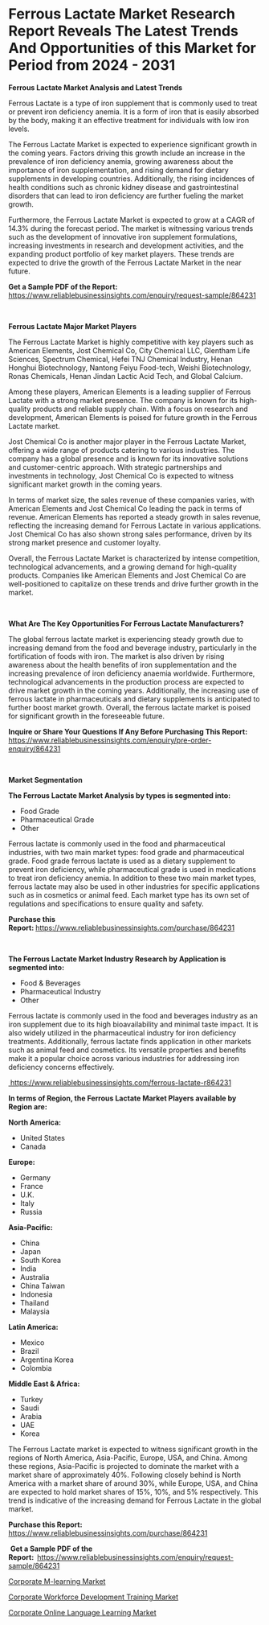 <p><h1>Ferrous Lactate Market Research Report Reveals The Latest Trends And Opportunities of this Market for Period from 2024 - 2031</h1></p><p><strong>Ferrous Lactate Market Analysis and Latest Trends</strong></p>
<p><p>Ferrous Lactate is a type of iron supplement that is commonly used to treat or prevent iron deficiency anemia. It is a form of iron that is easily absorbed by the body, making it an effective treatment for individuals with low iron levels.</p><p>The Ferrous Lactate Market is expected to experience significant growth in the coming years. Factors driving this growth include an increase in the prevalence of iron deficiency anemia, growing awareness about the importance of iron supplementation, and rising demand for dietary supplements in developing countries. Additionally, the rising incidences of health conditions such as chronic kidney disease and gastrointestinal disorders that can lead to iron deficiency are further fueling the market growth.</p><p>Furthermore, the Ferrous Lactate Market is expected to grow at a CAGR of 14.3% during the forecast period. The market is witnessing various trends such as the development of innovative iron supplement formulations, increasing investments in research and development activities, and the expanding product portfolio of key market players. These trends are expected to drive the growth of the Ferrous Lactate Market in the near future.</p></p>
<p><strong>Get a Sample PDF of the Report:&nbsp;</strong> <a href="https://www.reliablebusinessinsights.com/enquiry/request-sample/864231">https://www.reliablebusinessinsights.com/enquiry/request-sample/864231</a></p>
<p>&nbsp;</p>
<p><strong>Ferrous Lactate Major Market Players</strong></p>
<p><p>The Ferrous Lactate Market is highly competitive with key players such as American Elements, Jost Chemical Co, City Chemical LLC, Glentham Life Sciences, Spectrum Chemical, Hefei TNJ Chemical Industry, Henan Honghui Biotechnology, Nantong Feiyu Food-tech, Weishi Biotechnology, Ronas Chemicals, Henan Jindan Lactic Acid Tech, and Global Calcium.</p><p>Among these players, American Elements is a leading supplier of Ferrous Lactate with a strong market presence. The company is known for its high-quality products and reliable supply chain. With a focus on research and development, American Elements is poised for future growth in the Ferrous Lactate market.</p><p>Jost Chemical Co is another major player in the Ferrous Lactate Market, offering a wide range of products catering to various industries. The company has a global presence and is known for its innovative solutions and customer-centric approach. With strategic partnerships and investments in technology, Jost Chemical Co is expected to witness significant market growth in the coming years.</p><p>In terms of market size, the sales revenue of these companies varies, with American Elements and Jost Chemical Co leading the pack in terms of revenue. American Elements has reported a steady growth in sales revenue, reflecting the increasing demand for Ferrous Lactate in various applications. Jost Chemical Co has also shown strong sales performance, driven by its strong market presence and customer loyalty.</p><p>Overall, the Ferrous Lactate Market is characterized by intense competition, technological advancements, and a growing demand for high-quality products. Companies like American Elements and Jost Chemical Co are well-positioned to capitalize on these trends and drive further growth in the market.</p></p>
<p>&nbsp;</p>
<p><strong>What Are The Key Opportunities For Ferrous Lactate Manufacturers?</strong></p>
<p><p>The global ferrous lactate market is experiencing steady growth due to increasing demand from the food and beverage industry, particularly in the fortification of foods with iron. The market is also driven by rising awareness about the health benefits of iron supplementation and the increasing prevalence of iron deficiency anaemia worldwide. Furthermore, technological advancements in the production process are expected to drive market growth in the coming years. Additionally, the increasing use of ferrous lactate in pharmaceuticals and dietary supplements is anticipated to further boost market growth. Overall, the ferrous lactate market is poised for significant growth in the foreseeable future.</p></p>
<p><strong>Inquire or Share Your Questions If Any Before Purchasing This Report:</strong> <a href="https://www.reliablebusinessinsights.com/enquiry/pre-order-enquiry/864231">https://www.reliablebusinessinsights.com/enquiry/pre-order-enquiry/864231</a></p>
<p>&nbsp;</p>
<p><strong>Market Segmentation</strong></p>
<p><strong>The Ferrous Lactate Market Analysis by types is segmented into:</strong></p>
<p><ul><li>Food Grade</li><li>Pharmaceutical Grade</li><li>Other</li></ul></p>
<p><p>Ferrous lactate is commonly used in the food and pharmaceutical industries, with two main market types: food grade and pharmaceutical grade. Food grade ferrous lactate is used as a dietary supplement to prevent iron deficiency, while pharmaceutical grade is used in medications to treat iron deficiency anemia. In addition to these two main market types, ferrous lactate may also be used in other industries for specific applications such as in cosmetics or animal feed. Each market type has its own set of regulations and specifications to ensure quality and safety.</p></p>
<p><strong>Purchase this Report:&nbsp;</strong><a href="https://www.reliablebusinessinsights.com/purchase/864231">https://www.reliablebusinessinsights.com/purchase/864231</a></p>
<p>&nbsp;</p>
<p><strong>The Ferrous Lactate Market Industry Research by Application is segmented into:</strong></p>
<p><ul><li>Food & Beverages</li><li>Pharmaceutical Industry</li><li>Other</li></ul></p>
<p><p>Ferrous lactate is commonly used in the food and beverages industry as an iron supplement due to its high bioavailability and minimal taste impact. It is also widely utilized in the pharmaceutical industry for iron deficiency treatments. Additionally, ferrous lactate finds application in other markets such as animal feed and cosmetics. Its versatile properties and benefits make it a popular choice across various industries for addressing iron deficiency concerns effectively.</p></p>
<p><a href="https://www.reliablebusinessinsights.com/ferrous-lactate-r864231">&nbsp;https://www.reliablebusinessinsights.com/ferrous-lactate-r864231</a></p>
<p><strong>In terms of Region, the Ferrous Lactate Market Players available by Region are:</strong></p>
<p>
    <p> <strong> North America: </strong>
        <ul>
            <li>United States</li>
            <li>Canada</li>
        </ul>
        </p> 
    <p> <strong> Europe: </strong>
        <ul>
            <li>Germany</li>
            <li>France</li>
            <li>U.K.</li>
            <li>Italy</li>
            <li>Russia</li>
        </ul>
        </p> 
    <p> <strong> Asia-Pacific: </strong>
        <ul>
            <li>China</li>
            <li>Japan</li>
            <li>South Korea</li>
            <li>India</li>
            <li>Australia</li>
            <li>China Taiwan</li>
            <li>Indonesia</li>
            <li>Thailand</li>
            <li>Malaysia</li>
        </ul>
        </p> 
    <p> <strong> Latin America: </strong>
        <ul>
            <li>Mexico</li>
            <li>Brazil</li>
            <li>Argentina Korea</li>
            <li>Colombia</li>
        </ul>
        </p> 
    <p> <strong> Middle East & Africa: </strong>
        <ul>
            <li>Turkey</li>
            <li>Saudi</li>
            <li>Arabia</li>
            <li>UAE</li>
            <li>Korea</li>
        </ul>
    </p>
    </p>
<p><p>The Ferrous Lactate market is expected to witness significant growth in the regions of North America, Asia-Pacific, Europe, USA, and China. Among these regions, Asia-Pacific is projected to dominate the market with a market share of approximately 40%. Following closely behind is North America with a market share of around 30%, while Europe, USA, and China are expected to hold market shares of 15%, 10%, and 5% respectively. This trend is indicative of the increasing demand for Ferrous Lactate in the global market.</p></p>
<p><strong>Purchase this Report: </strong><a href="https://www.reliablebusinessinsights.com/purchase/864231">https://www.reliablebusinessinsights.com/purchase/864231</a></p>
<p>&nbsp;<strong>Get a Sample PDF of the Report:&nbsp;&nbsp;</strong><a href="https://www.reliablebusinessinsights.com/enquiry/request-sample/864231">https://www.reliablebusinessinsights.com/enquiry/request-sample/864231</a></p>
<p><strong></strong></p>
<p><p><a href="https://github.com/bushilahore52/Market-Research-Report-List-1/blob/main/corporate-m-learning-market.md">Corporate M-learning Market</a></p><p><a href="https://github.com/sosoelmasry38/Market-Research-Report-List-1/blob/main/corporate-workforce-development-training-market.md">Corporate Workforce Development Training Market</a></p><p><a href="https://github.com/khkjaxbn36/Market-Research-Report-List-1/blob/main/corporate-online-language-learning-market.md">Corporate Online Language Learning Market</a></p></p>